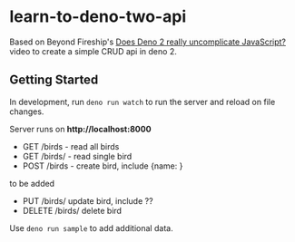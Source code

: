 # learn-to-deno-two-api

Based on Beyond Fireship's
[Does Deno 2 really uncomplicate JavaScript?](https://www.youtube.com/watch?v=8IHhvkaVqVE)
video to create a simple CRUD api in deno 2.

## Getting Started

In development, run `deno run watch` to run the server and reload on file
changes.

Server runs on **http://localhost:8000**

- GET /birds - read all birds
- GET /birds/<name> - read single bird
- POST /birds - create bird, include {name: <name>}

to be added

- PUT /birds/<name> update bird, include ??
- DELETE /birds/<name> delete bird

Use `deno run sample` to add additional data.
